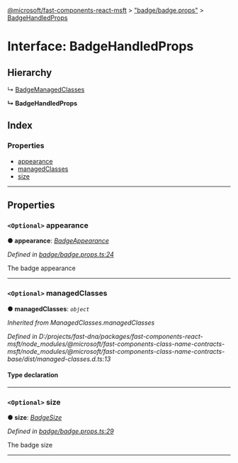 [@microsoft/fast-components-react-msft](../README.md) > ["badge/badge.props"](../modules/_badge_badge_props_.md) > [BadgeHandledProps](../interfaces/_badge_badge_props_.badgehandledprops.md)

# Interface: BadgeHandledProps

## Hierarchy

↳  [BadgeManagedClasses](_badge_badge_props_.badgemanagedclasses.md)

**↳ BadgeHandledProps**

## Index

### Properties

* [appearance](_badge_badge_props_.badgehandledprops.md#appearance)
* [managedClasses](_badge_badge_props_.badgehandledprops.md#managedclasses)
* [size](_badge_badge_props_.badgehandledprops.md#size)

---

## Properties

<a id="appearance"></a>

### `<Optional>` appearance

**● appearance**: *[BadgeAppearance](../enums/_badge_badge_props_.badgeappearance.md)*

*Defined in [badge/badge.props.ts:24](https://github.com/Microsoft/fast-dna/blob/164dd3ca/packages/fast-components-react-msft/src/badge/badge.props.ts#L24)*

The badge appearance

___
<a id="managedclasses"></a>

### `<Optional>` managedClasses

**● managedClasses**: *`object`*

*Inherited from ManagedClasses.managedClasses*

*Defined in D:/projects/fast-dna/packages/fast-components-react-msft/node_modules/@microsoft/fast-components-class-name-contracts-msft/node_modules/@microsoft/fast-components-class-name-contracts-base/dist/managed-classes.d.ts:13*

#### Type declaration

___
<a id="size"></a>

### `<Optional>` size

**● size**: *[BadgeSize](../enums/_badge_badge_props_.badgesize.md)*

*Defined in [badge/badge.props.ts:29](https://github.com/Microsoft/fast-dna/blob/164dd3ca/packages/fast-components-react-msft/src/badge/badge.props.ts#L29)*

The badge size

___

